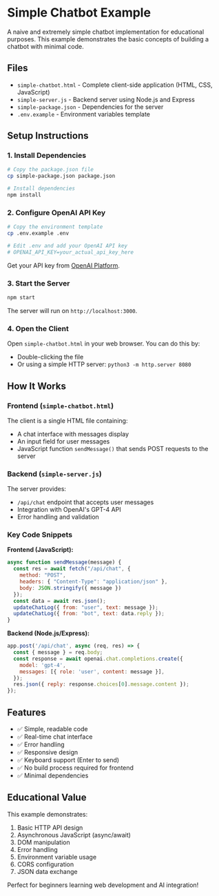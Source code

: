 # Simple Chatbot Example

A naive and extremely simple chatbot implementation for educational purposes. This example demonstrates the basic concepts of building a chatbot with minimal code.

## Files

- `simple-chatbot.html` - Complete client-side application (HTML, CSS, JavaScript)
- `simple-server.js` - Backend server using Node.js and Express
- `simple-package.json` - Dependencies for the server
- `.env.example` - Environment variables template

## Setup Instructions

### 1. Install Dependencies

```bash
# Copy the package.json file
cp simple-package.json package.json

# Install dependencies
npm install
```

### 2. Configure OpenAI API Key

```bash
# Copy the environment template
cp .env.example .env

# Edit .env and add your OpenAI API key
# OPENAI_API_KEY=your_actual_api_key_here
```

Get your API key from [OpenAI Platform](https://platform.openai.com/api-keys).

### 3. Start the Server

```bash
npm start
```

The server will run on `http://localhost:3000`.

### 4. Open the Client

Open `simple-chatbot.html` in your web browser. You can do this by:
- Double-clicking the file
- Or using a simple HTTP server: `python3 -m http.server 8080`

## How It Works

### Frontend (`simple-chatbot.html`)
The client is a single HTML file containing:
- A chat interface with messages display
- An input field for user messages
- JavaScript function `sendMessage()` that sends POST requests to the server

### Backend (`simple-server.js`)
The server provides:
- `/api/chat` endpoint that accepts user messages
- Integration with OpenAI's GPT-4 API
- Error handling and validation

### Key Code Snippets

**Frontend (JavaScript):**
```javascript
async function sendMessage(message) {
  const res = await fetch("/api/chat", {
    method: "POST",
    headers: { "Content-Type": "application/json" },
    body: JSON.stringify({ message })
  });
  const data = await res.json();
  updateChatLog({ from: "user", text: message });
  updateChatLog({ from: "bot", text: data.reply });
}
```

**Backend (Node.js/Express):**
```javascript
app.post('/api/chat', async (req, res) => {
  const { message } = req.body;
  const response = await openai.chat.completions.create({
    model: 'gpt-4',
    messages: [{ role: 'user', content: message }],
  });
  res.json({ reply: response.choices[0].message.content });
});
```

## Features

- ✅ Simple, readable code
- ✅ Real-time chat interface
- ✅ Error handling
- ✅ Responsive design
- ✅ Keyboard support (Enter to send)
- ✅ No build process required for frontend
- ✅ Minimal dependencies

## Educational Value

This example demonstrates:
1. Basic HTTP API design
2. Asynchronous JavaScript (async/await)
3. DOM manipulation
4. Error handling
5. Environment variable usage
6. CORS configuration
7. JSON data exchange

Perfect for beginners learning web development and AI integration!
